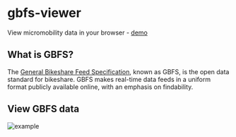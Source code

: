 # gbfs-viewer
View micromobility data in your browser - [demo](https://idoco.github.io/gbfs-viewer/)

## What is GBFS?
The [General Bikeshare Feed Specification](https://github.com/NABSA/gbfs), known as GBFS, is the open data standard for bikeshare. GBFS makes real-time data feeds in a uniform format publicly available online, with an emphasis on findability.

## View GBFS data 
![example](https://user-images.githubusercontent.com/5776439/51991895-b9b6f800-24b4-11e9-8ca5-a6a85045d70e.png)
